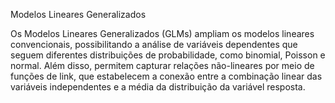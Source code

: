 Modelos Lineares Generalizados

Os Modelos Lineares Generalizados (GLMs) ampliam os modelos lineares convencionais, possibilitando a análise de variáveis dependentes que seguem diferentes distribuições de probabilidade, como binomial, Poisson e normal. Além disso, permitem capturar relações não-lineares por meio de funções de link, que estabelecem a conexão entre a combinação linear das variáveis independentes e a média da distribuição da variável resposta.
